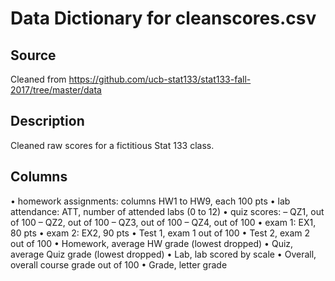 # Data Dictionary for cleanscores.csv

## Source
Cleaned from https://github.com/ucb-stat133/stat133-fall-2017/tree/master/data

## Description
Cleaned raw scores for a fictitious Stat 133 class.

## Columns
• homework assignments: columns HW1 to HW9, each 100 pts
• lab attendance: ATT, number of attended labs (0 to 12)
• quiz scores:
    – QZ1, out of 100
    – QZ2, out of 100
    – QZ3, out of 100
    – QZ4, out of 100
• exam 1: EX1, 80 pts
• exam 2: EX2, 90 pts
• Test 1, exam 1 out of 100
• Test 2, exam 2 out of 100
• Homework, average HW grade (lowest dropped)
• Quiz, average Quiz grade (lowest dropped)
• Lab, lab scored by scale
• Overall, overall course grade out of 100
• Grade, letter grade

